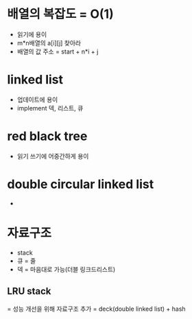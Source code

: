 # 배열의 복잡도 = O(1)
- 읽기에 용이
- m*n배열의 a[i][j] 찾아라
- 배열의 값 주소 = start + n*i + j

# linked list
- 업데이트에 용이
- implement 덱, 리스트, 큐

# red black tree
- 읽기 쓰기에 어중간하게 용이

# double circular linked list
- 

# 자료구조
- stack
- 큐 = 줄
- 덱 = 마음대로 가능(더블 링크드리스트)

## LRU stack
= 성능 개선을 위해 자료구조 추가
= deck(double linked list) + hash


